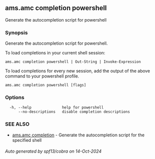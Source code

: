 ## ams.amc completion powershell

Generate the autocompletion script for powershell

### Synopsis

Generate the autocompletion script for powershell.

To load completions in your current shell session:

	ams.amc completion powershell | Out-String | Invoke-Expression

To load completions for every new session, add the output of the above command
to your powershell profile.


```
ams.amc completion powershell [flags]
```

### Options

```
  -h, --help              help for powershell
      --no-descriptions   disable completion descriptions
```

### SEE ALSO

* [ams.amc completion](ams.amc_completion.md)	 - Generate the autocompletion script for the specified shell

###### Auto generated by spf13/cobra on 14-Oct-2024
